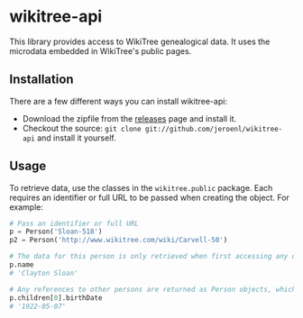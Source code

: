 # wikitree-api

This library provides access to WikiTree genealogical data. It uses the microdata embedded in WikiTree's public pages.

## Installation

There are a few different ways you can install wikitree-api:

* Download the zipfile from the [releases](https://github.com/jeroenl/wikitree-api/releases) page and install it. 
* Checkout the source: `git clone git://github.com/jeroenl/wikitree-api` and install it yourself.

## Usage

To retrieve data, use the classes in the `wikitree.public` package. Each requires an identifier or full URL to be passed when creating the object. For example:

```python
# Pass an identifier or full URL
p = Person('Sloan-518')
p2 = Person('http://www.wikitree.com/wiki/Carvell-50')

# The data for this person is only retrieved when first accessing any of its properties.
p.name
# 'Clayton Sloan'

# Any references to other persons are returned as Person objects, which makes it easy to retrieve additional details.
p.children[0].birthDate
# '1922-05-07'
```
